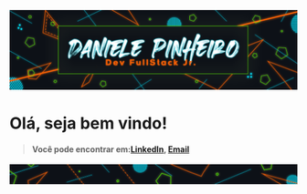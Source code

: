 ![](https://github.com/ddsp-pinheiro/ddsp-pinheiro/blob/main/GitHubTOP-looping.gif)

# **Olá, seja bem vindo!**

> #### Você pode encontrar em:[LinkedIn](https://www.linkedin.com/in/daniele-pinheiro/), [Email](ddsp.pinheiro@gmail.com)

![end](https://github.com/ddsp-pinheiro/ddsp-pinheiro/blob/main/GitHubEND.png)
